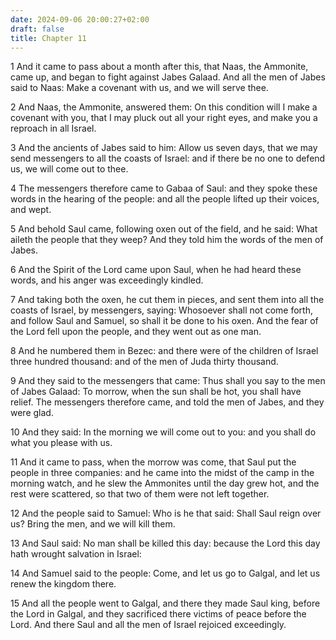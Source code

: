 ```yaml
---
date: 2024-09-06 20:00:27+02:00
draft: false
title: Chapter 11
---
```




1 And it came to pass about a month after this, that Naas, the Ammonite, came up, and began to fight against Jabes Galaad. And all the men of Jabes said to Naas: Make a covenant with us, and we will serve thee.

2 And Naas, the Ammonite, answered them: On this condition will I make a covenant with you, that I may pluck out all your right eyes, and make you a reproach in all Israel.

3 And the ancients of Jabes said to him: Allow us seven days, that we may send messengers to all the coasts of Israel: and if there be no one to defend us, we will come out to thee.

4 The messengers therefore came to Gabaa of Saul: and they spoke these words in the hearing of the people: and all the people lifted up their voices, and wept.

5 And behold Saul came, following oxen out of the field, and he said: What aileth the people that they weep? And they told him the words of the men of Jabes.

6 And the Spirit of the Lord came upon Saul, when he had heard these words, and his anger was exceedingly kindled.

7 And taking both the oxen, he cut them in pieces, and sent them into all the coasts of Israel, by messengers, saying: Whosoever shall not come forth, and follow Saul and Samuel, so shall it be done to his oxen. And the fear of the Lord fell upon the people, and they went out as one man.

8 And he numbered them in Bezec: and there were of the children of Israel three hundred thousand: and of the men of Juda thirty thousand.

9 And they said to the messengers that came: Thus shall you say to the men of Jabes Galaad: To morrow, when the sun shall be hot, you shall have relief. The messengers therefore came, and told the men of Jabes, and they were glad.

10 And they said: In the morning we will come out to you: and you shall do what you please with us.

11 And it came to pass, when the morrow was come, that Saul put the people in three companies: and he came into the midst of the camp in the morning watch, and he slew the Ammonites until the day grew hot, and the rest were scattered, so that two of them were not left together.

12 And the people said to Samuel: Who is he that said: Shall Saul reign over us? Bring the men, and we will kill them.

13 And Saul said: No man shall be killed this day: because the Lord this day hath wrought salvation in Israel:

14 And Samuel said to the people: Come, and let us go to Galgal, and let us renew the kingdom there.

15 And all the people went to Galgal, and there they made Saul king, before the Lord in Galgal, and they sacrificed there victims of peace before the Lord. And there Saul and all the men of Israel rejoiced exceedingly.

